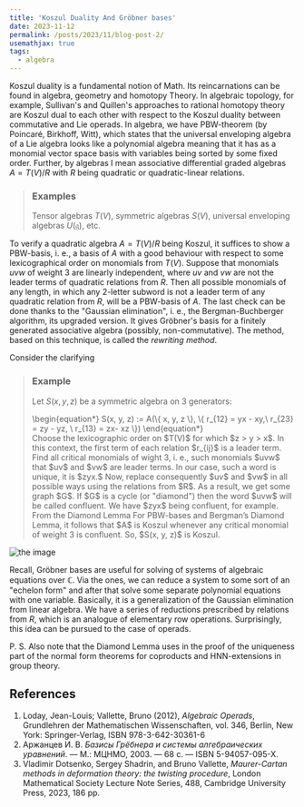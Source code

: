 ```yaml
---
title: 'Koszul Duality And Gröbner bases'
date: 2023-11-12
permalink: /posts/2023/11/blog-post-2/
usemathjax: true
tags:
  - algebra
---
```


Koszul duality is a fundamental notion of Math. Its reincarnations can be found in algebra, geometry and homotopy Theory. In algebraic topology, for example, Sullivan's and Quillen's approaches to rational homotopy theory are Koszul dual to each other with respect to the Koszul duality between commutative and Lie operads. In algebra, we have PBW-theorem (by Poincaré, Birkhoff, Witt), which states that the universal enveloping algebra of a Lie algebra looks like a polynomial algebra meaning that it has as a monomial vector space basis with variables being sorted by some fixed order. Further, by algebras I mean associative differential graded algebras $A = T(V)/R$ with $R$ being quadratic or quadratic-linear relations.

> ### Examples
> Tensor algebras $T(V),$ symmetric algebras $S(V),$ universal enveloping algebras $U(\mathfrak{g}),$ etc.

To verify a quadratic algebra $A = T(V)/R$ being Koszul, it suffices to show a PBW-basis, i. e., a basis of $A$ with a good behaviour with respect to some lexicographical order on monomials from $T(V).$ Suppose that monomials $uvw$ of weight 3 are linearly independent, where $uv$ and $vw$ are not the leader terms of quadratic relations from $R.$ Then all possible monomials of any length, in which any 2-letter subword is not a leader term of any quadratic relation from $R$, will be a PBW-basis of $A$. The last check can be done thanks to the "Gaussian  elimination", i. e., the Bergman-Buchberger algorithm, its upgraded version. It gives Gröbner's basis for a finitely generated associative algebra (possibly, non-commutative). The method, based on this technique, is called the *rewriting method*.

Consider the clarifying

> ### Example 
>  Let $S(x, y, z)$ be a symmetric algebra on 3 generators: 
>  <div class="math"> 
>  \begin{equation*}
>  S(x, y, z) := A(\{ x, y, z \}, \{ r_{12} = yx - xy,\ r_{23} = zy - yz, \ r_{13} = zx- xz \})
>  \end{equation*}
>  </div>
>  Choose the lexicographic order on $T(V)$ for which $z > y > x$. In this context, the first term of each relation $r_{ij}$ is a leader term. Find all critical monomials of wight 3, i. e., such monomials $uvw$ that $uv$ and $vw$ are leader terms. In our case, such a word is unique, it is $zyx.$ Now, replace consequently $uv$ and $vw$ in all possible ways using the relations from $R$. As a result, we get some graph $G$. If $G$ is a cycle (or "diamond") then the word $uvw$ will be called confluent. We have $zyx$ being confluent, for example. From the Diamond Lemma For PBW-bases and Bergman’s Diamond Lemma, it follows that $A$ is Koszul whenever any critical monomial of weight 3 is confluent. So, $S(x, y, z)$ is Koszul.

![the image](MagisterLud.github.io/blob/master/images/groebner.png)

Recall, Gröbner bases are useful for solving of systems of algebraic equations over $\mathbb{C}.$ Via the ones, we can reduce a system to some sort of an "echelon form" and after that solve some separate polynomial equations with one variable. Basically, it is a generalization of the Gaussian elimination from linear algebra. We have a series of reductions prescribed by relations from $R$, which is an analogue of elementary row operations. Surprisingly, this idea can be pursued to the case of operads.

P. S. Also note that the Diamond Lemma uses in the proof of the uniqueness part of the normal form theorems for coproducts and HNN-extensions in group theory.  

## References

1. Loday, Jean-Louis; Vallette, Bruno (2012), *Algebraic Operads*, Grundlehren der Mathematischen Wissenschaften, vol. 346, Berlin, New York: Springer-Verlag, ISBN 978-3-642-30361-6
2. Аржанцев И. В. *Базисы Грёбнера и системы алгебраических уравнений*. — М.: МЦНМО, 2003. — 68 с. — ISBN 5-94057-095-X.
3. Vladimir Dotsenko, Sergey Shadrin, and Bruno Vallette, *Maurer-Cartan methods in deformation theory: the twisting procedure*, London Mathematical Society Lecture Note Series, 488, Cambridge University Press, 2023, 186 pp.          
            